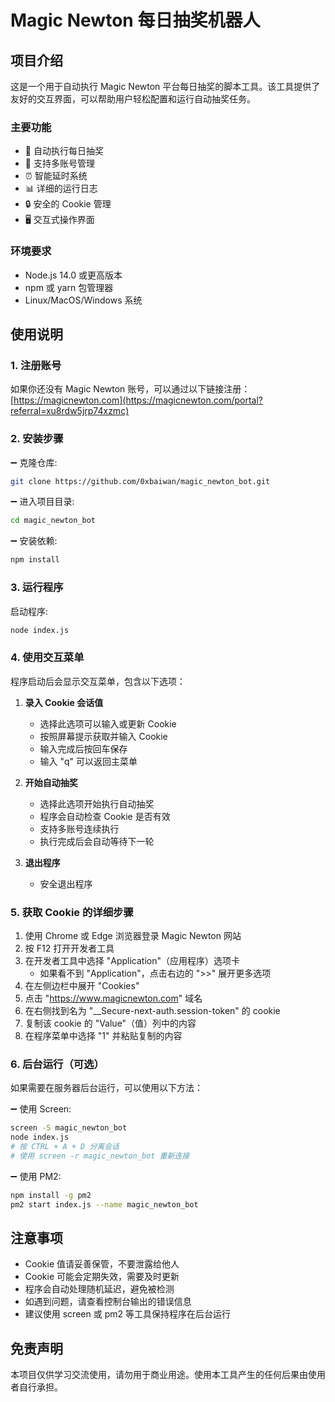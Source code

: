 # Magic Newton 每日抽奖机器人

## 项目介绍
这是一个用于自动执行 Magic Newton 平台每日抽奖的脚本工具。该工具提供了友好的交互界面，可以帮助用户轻松配置和运行自动抽奖任务。

### 主要功能
- 🎲 自动执行每日抽奖
- 🔄 支持多账号管理
- ⏰ 智能延时系统
- 📊 详细的运行日志
- 🔒 安全的 Cookie 管理
- 🖥️ 交互式操作界面

### 环境要求
- Node.js 14.0 或更高版本
- npm 或 yarn 包管理器
- Linux/MacOS/Windows 系统

## 使用说明

### 1. 注册账号
如果你还没有 Magic Newton 账号，可以通过以下链接注册：
[https://magicnewton.com](https://magicnewton.com/portal?referral=xu8rdw5jrp74xzmc)

### 2. 安装步骤

➖ 克隆仓库:
```bash
git clone https://github.com/0xbaiwan/magic_newton_bot.git
```

➖ 进入项目目录:
```bash
cd magic_newton_bot
```

➖ 安装依赖:
```bash
npm install
```

### 3. 运行程序

启动程序:
```bash
node index.js
```

### 4. 使用交互菜单

程序启动后会显示交互菜单，包含以下选项：

1. **录入 Cookie 会话值**
   - 选择此选项可以输入或更新 Cookie
   - 按照屏幕提示获取并输入 Cookie
   - 输入完成后按回车保存
   - 输入 "q" 可以返回主菜单

2. **开始自动抽奖**
   - 选择此选项开始执行自动抽奖
   - 程序会自动检查 Cookie 是否有效
   - 支持多账号连续执行
   - 执行完成后会自动等待下一轮

3. **退出程序**
   - 安全退出程序

### 5. 获取 Cookie 的详细步骤

1. 使用 Chrome 或 Edge 浏览器登录 Magic Newton 网站
2. 按 F12 打开开发者工具
3. 在开发者工具中选择 "Application"（应用程序）选项卡
   - 如果看不到 "Application"，点击右边的 ">>" 展开更多选项
4. 在左侧边栏中展开 "Cookies"
5. 点击 "https://www.magicnewton.com" 域名
6. 在右侧找到名为 "__Secure-next-auth.session-token" 的 cookie
7. 复制该 cookie 的 "Value"（值）列中的内容
8. 在程序菜单中选择 "1" 并粘贴复制的内容

### 6. 后台运行（可选）

如果需要在服务器后台运行，可以使用以下方法：

➖ 使用 Screen:
```bash
screen -S magic_newton_bot
node index.js
# 按 CTRL + A + D 分离会话
# 使用 screen -r magic_newton_bot 重新连接
```

➖ 使用 PM2:
```bash
npm install -g pm2
pm2 start index.js --name magic_newton_bot
```

## 注意事项
- Cookie 值请妥善保管，不要泄露给他人
- Cookie 可能会定期失效，需要及时更新
- 程序会自动处理随机延迟，避免被检测
- 如遇到问题，请查看控制台输出的错误信息
- 建议使用 screen 或 pm2 等工具保持程序在后台运行

## 免责声明
本项目仅供学习交流使用，请勿用于商业用途。使用本工具产生的任何后果由使用者自行承担。


